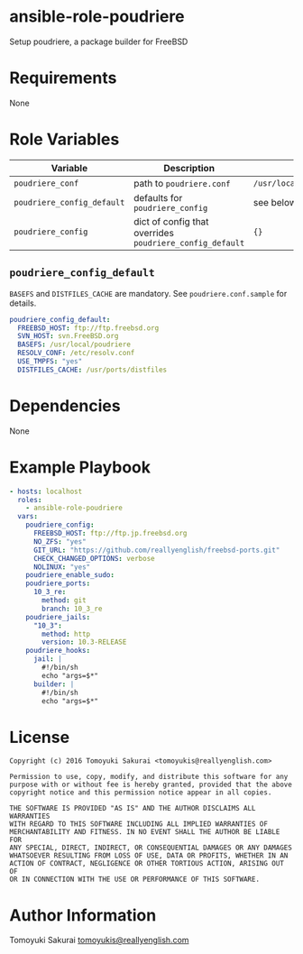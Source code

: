 # ansible-role-poudriere

Setup poudriere, a package builder for FreeBSD

# Requirements

None

# Role Variables

| Variable | Description | Default |
|----------|-------------|---------|
| `poudriere_conf` | path to `poudriere.conf` | `/usr/local/etc/poudriere.conf` |
| `poudriere_config_default` | defaults for `poudriere_config` | see below |
| `poudriere_config` | dict of config that overrides `poudriere_config_default` | `{}` |

## `poudriere_config_default`

`BASEFS` and `DISTFILES_CACHE` are mandatory. See `poudriere.conf.sample` for
details.

```yaml
poudriere_config_default:
  FREEBSD_HOST: ftp://ftp.freebsd.org
  SVN_HOST: svn.FreeBSD.org
  BASEFS: /usr/local/poudriere
  RESOLV_CONF: /etc/resolv.conf
  USE_TMPFS: "yes"
  DISTFILES_CACHE: /usr/ports/distfiles
```

# Dependencies

None

# Example Playbook

```yaml
- hosts: localhost
  roles:
    - ansible-role-poudriere
  vars:
    poudriere_config:
      FREEBSD_HOST: ftp://ftp.jp.freebsd.org
      NO_ZFS: "yes"
      GIT_URL: "https://github.com/reallyenglish/freebsd-ports.git"
      CHECK_CHANGED_OPTIONS: verbose
      NOLINUX: "yes"
    poudriere_enable_sudo:
    poudriere_ports:
      10_3_re:
        method: git
        branch: 10_3_re
    poudriere_jails:
      "10_3":
        method: http
        version: 10.3-RELEASE
    poudriere_hooks:
      jail: |
        #!/bin/sh
        echo "args=$*"
      builder: |
        #!/bin/sh
        echo "args=$*"
```

# License

```
Copyright (c) 2016 Tomoyuki Sakurai <tomoyukis@reallyenglish.com>

Permission to use, copy, modify, and distribute this software for any
purpose with or without fee is hereby granted, provided that the above
copyright notice and this permission notice appear in all copies.

THE SOFTWARE IS PROVIDED "AS IS" AND THE AUTHOR DISCLAIMS ALL WARRANTIES
WITH REGARD TO THIS SOFTWARE INCLUDING ALL IMPLIED WARRANTIES OF
MERCHANTABILITY AND FITNESS. IN NO EVENT SHALL THE AUTHOR BE LIABLE FOR
ANY SPECIAL, DIRECT, INDIRECT, OR CONSEQUENTIAL DAMAGES OR ANY DAMAGES
WHATSOEVER RESULTING FROM LOSS OF USE, DATA OR PROFITS, WHETHER IN AN
ACTION OF CONTRACT, NEGLIGENCE OR OTHER TORTIOUS ACTION, ARISING OUT OF
OR IN CONNECTION WITH THE USE OR PERFORMANCE OF THIS SOFTWARE.
```

# Author Information

Tomoyuki Sakurai <tomoyukis@reallyenglish.com>
